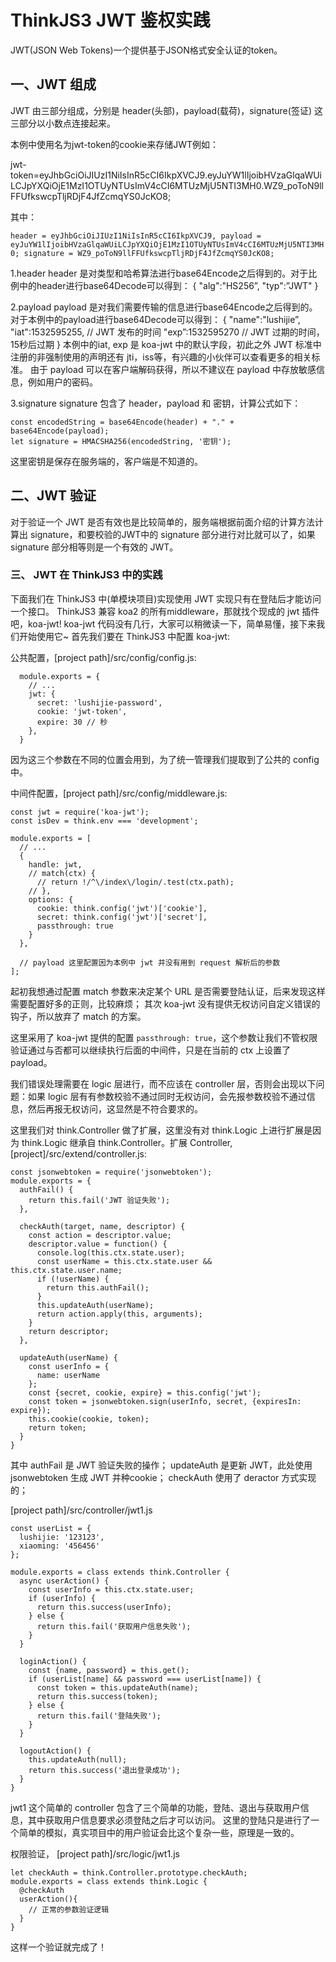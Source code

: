 # ThinkJS3 JWT 鉴权实践

JWT(JSON Web Tokens)一个提供基于JSON格式安全认证的token。

## 一、JWT 组成
JWT 由三部分组成，分别是 header(头部)，payload(载荷)，signature(签证) 这三部分以小数点连接起来。

本例中使用名为jwt-token的cookie来存储JWT例如：

jwt-token=eyJhbGciOiJIUzI1NiIsInR5cCI6IkpXVCJ9.eyJuYW1lIjoibHVzaGlqaWUiLCJpYXQiOjE1MzI1OTUyNTUsImV4cCI6MTUzMjU5NTI3MH0.WZ9_poToN9llFFUfkswcpTljRDjF4JfZcmqYS0JcKO8;

其中：

`
  header = eyJhbGciOiJIUzI1NiIsInR5cCI6IkpXVCJ9,
  payload = eyJuYW1lIjoibHVzaGlqaWUiLCJpYXQiOjE1MzI1OTUyNTUsImV4cCI6MTUzMjU5NTI3MH0;
  signature = WZ9_poToN9llFFUfkswcpTljRDjF4JfZcmqYS0JcKO8;
`

1.header
header 是对类型和哈希算法进行base64Encode之后得到的。对于比例中的header进行base64Decode可以得到：
{
  "alg":"HS256”,
  "typ":”JWT"
}

2.payload
payload 是对我们需要传输的信息进行base64Encode之后得到的。对于本例中的payload进行base64Decode可以得到：
{
  "name":"lushijie”,
  "iat":1532595255, // JWT 发布的时间
  "exp”:1532595270 // JWT 过期的时间，15秒后过期
}
本例中的iat, exp 是 koa-jwt 中的默认字段，初此之外 JWT 标准中注册的非强制使用的声明还有 jti，iss等，有兴趣的小伙伴可以查看更多的相关标准。
由于 payload 可以在客户端解码获得，所以不建议在 payload 中存放敏感信息，例如用户的密码。

3.signature
signature 包含了 header，payload 和 密钥，计算公式如下：

```
const encodedString = base64Encode(header) + "." + base64Encode(payload);
let signature = HMACSHA256(encodedString, '密钥');
```
这里密钥是保存在服务端的，客户端是不知道的。

## 二、JWT 验证

对于验证一个 JWT 是否有效也是比较简单的，服务端根据前面介绍的计算方法计算出 signature，和要校验的JWT中的 signature 部分进行对比就可以了，如果 signature 部分相等则是一个有效的 JWT。

### 三、 JWT 在 ThinkJS3 中的实践

下面我们在 ThinkJS3 中(单模块项目)实现使用 JWT 实现只有在登陆后才能访问一个接口。
ThinkJS3 兼容 koa2 的所有middleware，那就找个现成的 jwt 插件吧，koa-jwt!
koa-jwt 代码没有几行，大家可以稍微读一下，简单易懂，接下来我们开始使用它~
首先我们要在 ThinkJS3 中配置 koa-jwt:

公共配置，[project path]/src/config/config.js:
```
  module.exports = {
    // ...
    jwt: {
      secret: 'lushijie-password',
      cookie: 'jwt-token',
      expire: 30 // 秒
    },
  }
```
因为这三个参数在不同的位置会用到，为了统一管理我们提取到了公共的 config 中。


中间件配置，[project path]/src/config/middleware.js:
```
const jwt = require('koa-jwt');
const isDev = think.env === 'development';

module.exports = [
  // ...
  {
    handle: jwt,
    // match(ctx) {
      // return !/^\/index\/login/.test(ctx.path);
    // },
    options: {
      cookie: think.config('jwt')['cookie'],
      secret: think.config('jwt')['secret'],
      passthrough: true
    }
  },

  // payload 这里配置因为本例中 jwt 并没有用到 request 解析后的参数
];
```

起初我想通过配置 match 参数来决定某个 URL 是否需要登陆认证，后来发现这样需要配置好多的正则，比较麻烦；
其次 koa-jwt 没有提供无权访问自定义错误的钩子，所以放弃了 match 的方案。

这里采用了 koa-jwt 提供的配置 `passthrough: true`，这个参数让我们不管权限验证通过与否都可以继续执行后面的中间件，只是在当前的 ctx 上设置了 payload。

我们错误处理需要在 logic 层进行，而不应该在 controller 层，否则会出现以下问题：如果 logic 层有有参数校验不通过同时无权访问，会先报参数校验不通过信息，然后再报无权访问，这显然是不符合要求的。

这里我们对 think.Controller 做了扩展，这里没有对 think.Logic 上进行扩展是因为 think.Logic 继承自 think.Controller。扩展 Controller, [project]/src/extend/controller.js:

```
const jsonwebtoken = require('jsonwebtoken');
module.exports = {
  authFail() {
    return this.fail('JWT 验证失败');
  },

  checkAuth(target, name, descriptor) {
    const action = descriptor.value;
    descriptor.value = function() {
      console.log(this.ctx.state.user);
      const userName = this.ctx.state.user && this.ctx.state.user.name;
      if (!userName) {
        return this.authFail();
      }
      this.updateAuth(userName);
      return action.apply(this, arguments);
    }
    return descriptor;
  },

  updateAuth(userName) {
    const userInfo = {
      name: userName
    };
    const {secret, cookie, expire} = this.config('jwt');
    const token = jsonwebtoken.sign(userInfo, secret, {expiresIn: expire});
    this.cookie(cookie, token);
    return token;
  }
}
```

其中 authFail 是 JWT 验证失败的操作；
    updateAuth 是更新 JWT，此处使用 jsonwebtoken 生成 JWT 并种cookie；
    checkAuth 使用了 deractor 方式实现的；



[project path]/src/controller/jwt1.js

```
const userList = {
  lushijie: '123123',
  xiaoming: '456456'
};

module.exports = class extends think.Controller {
  async userAction() {
    const userInfo = this.ctx.state.user;
    if (userInfo) {
      return this.success(userInfo);
    } else {
      return this.fail('获取用户信息失败');
    }
  }

  loginAction() {
    const {name, password} = this.get();
    if (userList[name] && password === userList[name]) {
      const token = this.updateAuth(name);
      return this.success(token);
    } else {
      return this.fail('登陆失败');
    }
  }

  logoutAction() {
    this.updateAuth(null);
    return this.success('退出登录成功');
  }
}
```
jwt1 这个简单的 controller 包含了三个简单的功能，登陆、退出与获取用户信息，其中获取用户信息要求必须登陆之后才可以访问。
这里的登陆只是进行了一个简单的模拟，真实项目中的用户验证会比这个复杂一些，原理是一致的。


权限验证， [project path]/src/logic/jwt1.js

```
let checkAuth = think.Controller.prototype.checkAuth;
module.exports = class extends think.Logic {
  @checkAuth
  userAction(){
    // 正常的参数验证逻辑
  }
}
```
这样一个验证就完成了！


